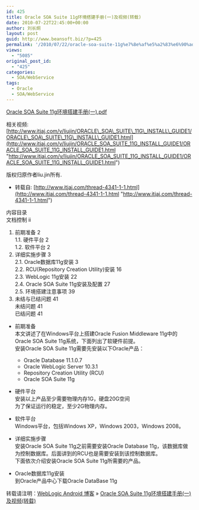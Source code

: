 ```yaml
---
id: 425
title: Oracle SOA Suite 11g环境搭建手册(一)及视频(转载)
date: 2010-07-22T22:45:00+00:00
author: 刘长炯
layout: post
guid: http://www.beansoft.biz/?p=425
permalink: '/2010/07/22/oracle-soa-suite-11g%e7%8e%af%e5%a2%83%e6%90%ad%e5%bb%ba%e6%89%8b%e5%86%8c%e4%b8%80/'
views:
  - "5085"
original_post_id:
  - "425"
categories:
  - SOA/WebService
tags:
  - Oracle
  - SOA/WebService
---
```

[Oracle SOA Suite 11g环境搭建手册(一).pdf](https://skydrive.live.com/redir.aspx?cid=519b3f7aa2172030&resid=519B3F7AA2172030!1461&parid=519B3F7AA2172030!1459)

相关视频: [http://www.itjaj.com/v/liujin/ORACLE\_SOA\_SUITE\_11G\_INSTALL\_GUIDE1/ORACLE\_SOA\_SUITE\_11G\_INSTALL\_GUIDE1.html](http://www.itjaj.com/v/liujin/ORACLE_SOA_SUITE_11G_INSTALL_GUIDE1/ORACLE_SOA_SUITE_11G_INSTALL_GUIDE1.html "http://www.itjaj.com/v/liujin/ORACLE_SOA_SUITE_11G_INSTALL_GUIDE1/ORACLE_SOA_SUITE_11G_INSTALL_GUIDE1.html")

版权归原作者liu.jin所有.

  * 转载自: [http://www.itjaj.com/thread-4341-1-1.html](http://www.itjaj.com/thread-4341-1-1.html "http://www.itjaj.com/thread-4341-1-1.html")

内容目录   
文档控制 ii   
1. 前期准备 2   
1.1. 硬件平台 2   
1.2. 软件平台 2   
2. 详细实施步骤 3   
2.1. Oracle数据库11g安装 3   
2.2. RCU(Repository Creation Utility)安装 16   
2.3. WebLogic 11g安装 22   
2.4. Oracle SOA Suite 11g安装及配置 27   
2.5. 环境搭建注意事项 39   
3. 未结与已结问题 41   
未结问题 41   
已结问题 41

  * 前期准备   
    本文讲述了在Windows平台上搭建Oracle Fusion Middleware 11g中的Oracle SOA Suite 11g系统，下面列出了软硬件前提。   
    安装Oracle SOA Suite 11g需要先安装以下Oracle产品： 
      * Oracle Database 11.1.0.7
      * Oracle WebLogic Server 10.3.1
      * Repository Creation Utility (RCU)
      * Oracle SOA Suite 11g

  * 硬件平台   
    安装以上产品至少需要物理内存1G，硬盘20G空间   
    为了保证运行的稳定，至少2G物理内存。

  * 软件平台   
    Windows平台，包括Windows XP，Windows 2003，Windows 2008。

  * 详细实施步骤   
    安装Oracle SOA Suite 11g之前需要安装Oracle Database 11g，该数据库做为控制数据库。后面讲到的RCU也是需要安装到该控制数据库。   
    下面依次介绍安装Oracle SOA Suite 11g所需要的产品。

  * Oracle数据库11g安装   
    到Oracle产品中心下载Oracle DataBase 11g

转载请注明：[WebLogic Android 博客](http://www.beansoft.biz) &raquo; [Oracle SOA Suite 11g环境搭建手册(一)及视频(转载)](http://www.beansoft.biz/2010/07/22/oracle-soa-suite-11g%e7%8e%af%e5%a2%83%e6%90%ad%e5%bb%ba%e6%89%8b%e5%86%8c%e4%b8%80/)